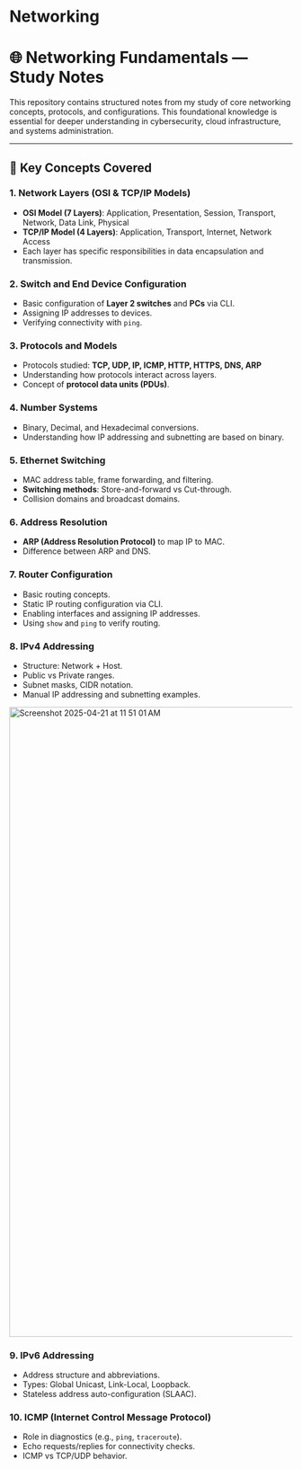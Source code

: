 # Networking

# 🌐 Networking Fundamentals — Study Notes

This repository contains structured notes from my study of core networking concepts, protocols, and configurations. This foundational knowledge is essential for deeper understanding in cybersecurity, cloud infrastructure, and systems administration.

---

## 🧠 Key Concepts Covered

### 1. Network Layers (OSI & TCP/IP Models)
- **OSI Model (7 Layers)**: Application, Presentation, Session, Transport, Network, Data Link, Physical
- **TCP/IP Model (4 Layers)**: Application, Transport, Internet, Network Access
- Each layer has specific responsibilities in data encapsulation and transmission.

### 2. Switch and End Device Configuration
- Basic configuration of **Layer 2 switches** and **PCs** via CLI.
- Assigning IP addresses to devices.
- Verifying connectivity with `ping`.

### 3. Protocols and Models
- Protocols studied: **TCP, UDP, IP, ICMP, HTTP, HTTPS, DNS, ARP**
- Understanding how protocols interact across layers.
- Concept of **protocol data units (PDUs)**.

### 4. Number Systems
- Binary, Decimal, and Hexadecimal conversions.
- Understanding how IP addressing and subnetting are based on binary.

### 5. Ethernet Switching
- MAC address table, frame forwarding, and filtering.
- **Switching methods**: Store-and-forward vs Cut-through.
- Collision domains and broadcast domains.

### 6. Address Resolution
- **ARP (Address Resolution Protocol)** to map IP to MAC.
- Difference between ARP and DNS.

### 7. Router Configuration
- Basic routing concepts.
- Static IP routing configuration via CLI.
- Enabling interfaces and assigning IP addresses.
- Using `show` and `ping` to verify routing.

### 8. IPv4 Addressing
- Structure: Network + Host.
- Public vs Private ranges.
- Subnet masks, CIDR notation.
- Manual IP addressing and subnetting examples.
  
<img width="1121" alt="Screenshot 2025-04-21 at 11 51 01 AM" src="https://github.com/user-attachments/assets/8dd5112d-68db-4612-83bb-a2bf0f6cb2c8" />

### 9. IPv6 Addressing
- Address structure and abbreviations.
- Types: Global Unicast, Link-Local, Loopback.
- Stateless address auto-configuration (SLAAC).

### 10. ICMP (Internet Control Message Protocol)
- Role in diagnostics (e.g., `ping`, `traceroute`).
- Echo requests/replies for connectivity checks.
- ICMP vs TCP/UDP behavior.



